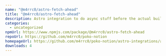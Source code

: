 ```yaml
---
name: "@m4rrc0/astro-fetch-ahead"
title: "@m4rrc0/astro-fetch-ahead"
description: Astro integration to do async stuff before the actual build
categories:
  - uncategorized
npmUrl: https://www.npmjs.com/package/@m4rrc0/astro-fetch-ahead
repoUrl: https://github.com/m4rrc0/poko-notion
homepageUrl: https://github.com/m4rrc0/poko-notion/astro-integrations/astro-fetch-ahead
downloads: 4
---
```

